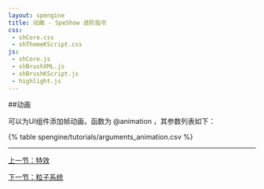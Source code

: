 ```yaml
---
layout: spengine
title: 动画 - SpeShow 进阶指令
css:
 - shCore.css
 - shThemeKScript.css
js:
 - shCore.js
 - shBrushXML.js
 - shBrushKScript.js
 - highlight.js
---
```


##动画

可以为UI组件添加帧动画，函数为 @animation ，其参数列表如下：

{% table spengine/tutorials/arguments_animation.csv %}

**********************************************************************

[上一节：特效](tutorial_advanced_effect.html)

[下一节：粒子系统](tutorial_advanced_particlesystem.html)
